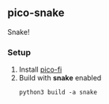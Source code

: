 ## pico-snake

Snake!

### Setup
1. Install [pico-fi](/README.md#install)
1. Build with **snake** enabled
   ```
   python3 build -a snake
   ```

